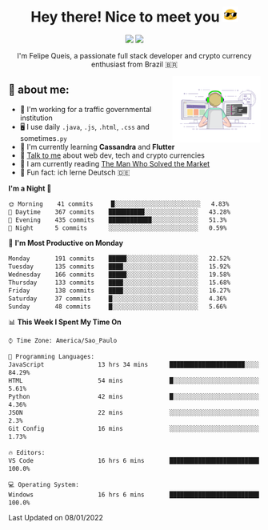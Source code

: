 
<h1 align="center">Hey there! Nice to meet you <img src="assets/sunglasses.gif" width="30"/></h1>

<p align="center">
  <a href="https://www.linkedin.com/in/fqueis"><img src="https://img.shields.io/badge/-LinkedIn-blue?style=flat&logo=Linkedin&logoColor=white" /></a>
  <a href="mailto:fqueis@gmail.com"><img src="https://img.shields.io/badge/-Gmail-c14438?style=flat&logo=Gmail&logoColor=white" /></a>
</p>

<p align="center">I'm Felipe Queis, a passionate full stack developer and crypto currency enthusiast from Brazil 🇧🇷</p>

<img width="35%" align="right" alt="fqueis" src="assets/profile.gif" /></p>

## 🤵 about me:

- 🏢 I'm working for a traffic governmental institution
- 🖥️ I use daily `.java`, `.js`, `.html`, `.css` and sometimes`.py`
- 🌱 I'm currently learning **Cassandra** and **Flutter**
- 💬 [Talk to me](https://github.com/fqueis/fqueis/discussions) about web dev, tech and crypto currencies
- 📖 I am currently reading [The Man Who Solved the Market](https://amzn.com/073521798X)
- 💭 Fun fact: ich lerne Deutsch 🇩🇪

<!--START_SECTION:waka-->
**I'm a Night 🦉** 

```text
🌞 Morning    41 commits     █░░░░░░░░░░░░░░░░░░░░░░░░   4.83% 
🌆 Daytime    367 commits    ██████████░░░░░░░░░░░░░░░   43.28% 
🌃 Evening    435 commits    ████████████░░░░░░░░░░░░░   51.3% 
🌙 Night      5 commits      ░░░░░░░░░░░░░░░░░░░░░░░░░   0.59%

```
📅 **I'm Most Productive on Monday** 

```text
Monday       191 commits    █████░░░░░░░░░░░░░░░░░░░░   22.52% 
Tuesday      135 commits    ████░░░░░░░░░░░░░░░░░░░░░   15.92% 
Wednesday    166 commits    █████░░░░░░░░░░░░░░░░░░░░   19.58% 
Thursday     133 commits    ████░░░░░░░░░░░░░░░░░░░░░   15.68% 
Friday       138 commits    ████░░░░░░░░░░░░░░░░░░░░░   16.27% 
Saturday     37 commits     █░░░░░░░░░░░░░░░░░░░░░░░░   4.36% 
Sunday       48 commits     █░░░░░░░░░░░░░░░░░░░░░░░░   5.66%

```


📊 **This Week I Spent My Time On** 

```text
⌚︎ Time Zone: America/Sao_Paulo

💬 Programming Languages: 
JavaScript               13 hrs 34 mins      █████████████████████░░░░   84.29% 
HTML                     54 mins             █░░░░░░░░░░░░░░░░░░░░░░░░   5.61% 
Python                   42 mins             █░░░░░░░░░░░░░░░░░░░░░░░░   4.36% 
JSON                     22 mins             ░░░░░░░░░░░░░░░░░░░░░░░░░   2.3% 
Git Config               16 mins             ░░░░░░░░░░░░░░░░░░░░░░░░░   1.73%

🔥 Editors: 
VS Code                  16 hrs 6 mins       █████████████████████████   100.0%

💻 Operating System: 
Windows                  16 hrs 6 mins       █████████████████████████   100.0%

```


 Last Updated on 08/01/2022
<!--END_SECTION:waka-->
